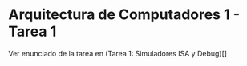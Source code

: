 # Arquitectura de Computadores 1 - Tarea 1

Ver enunciado de la tarea en (Tarea 1: Simuladores ISA y Debug)[]
